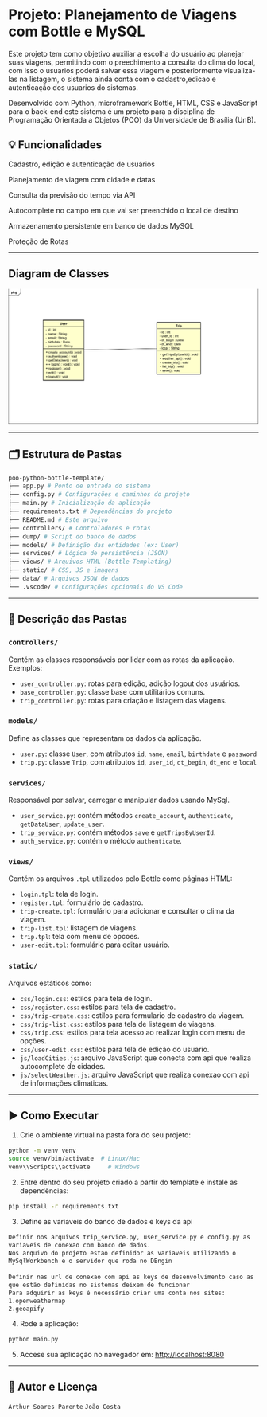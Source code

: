# Projeto: Planejamento de Viagens com Bottle e MySQL

Este projeto tem como objetivo auxiliar a escolha do usuário ao planejar suas viagens, permitindo com o preechimento a consulta do clima do local, com isso o usuarios poderá salvar essa viagem e posteriormente visualiza-las na listagem, o sistema ainda conta com o cadastro,edicao e autenticação dos usuarios do sistemas.

Desenvolvido com Python, microframework Bottle, HTML, CSS e JavaScript para o back-end este sistema é um projeto para a disciplina de Programação Orientada a Objetos (POO) da Universidade de Brasília (UnB).

## 💡 Funcionalidades

Cadastro, edição e autenticação de usuários

Planejamento de viagem com cidade e datas

Consulta da previsão do tempo via API

Autocomplete no campo em que vai ser preenchido o local de destino

Armazenamento persistente em banco de dados MySQL

Proteção de Rotas

---

## Diagram de Classes

![Diagrama de Classes](utils/diagrama-classes.png)

---

## 🗂 Estrutura de Pastas

```bash
poo-python-bottle-template/
├── app.py # Ponto de entrada do sistema
├── config.py # Configurações e caminhos do projeto
├── main.py # Inicialização da aplicação
├── requirements.txt # Dependências do projeto
├── README.md # Este arquivo
├── controllers/ # Controladores e rotas
├── dump/ # Script do banco de dados
├── models/ # Definição das entidades (ex: User)
├── services/ # Lógica de persistência (JSON)
├── views/ # Arquivos HTML (Bottle Templating)
├── static/ # CSS, JS e imagens
├── data/ # Arquivos JSON de dados
└── .vscode/ # Configurações opcionais do VS Code
```

---

## 📁 Descrição das Pastas

### `controllers/`
Contém as classes responsáveis por lidar com as rotas da aplicação. Exemplos:
- `user_controller.py`: rotas para edição, adição logout dos usuários.
- `base_controller.py`: classe base com utilitários comuns.
- `trip_controller.py`: rotas para criação e listagem das viagens.

### `models/`
Define as classes que representam os dados da aplicação.
- `user.py`: classe `User`, com atributos `id`, `name`, `email`, `birthdate` e `password`
- `trip.py`: classe `Trip`, com atributos `id`, `user_id`, `dt_begin`, `dt_end` e `local` 

### `services/`
Responsável por salvar, carregar e manipular dados usando MySql.
- `user_service.py`: contém métodos `create_account`, `authenticate`, `getDataUser`, `update_user`.
- `trip_service.py`: contém métodos `save` e `getTripsByUserId`.
- `auth_service.py`: contém o método `authenticate`.


### `views/`
Contém os arquivos `.tpl` utilizados pelo Bottle como páginas HTML:
- `login.tpl`: tela de login.
- `register.tpl`: formulário de cadastro.
- `trip-create.tpl`: formulário para adicionar e consultar o clima da viagem.
- `trip-list.tpl`: listagem de viagens.
- `trip.tpl`: tela com menu de opcoes.
- `user-edit.tpl`: formulário para editar usuário.

### `static/`
Arquivos estáticos como:
- `css/login.css`: estilos para tela de login.
- `css/register.css`: estilos para tela de cadastro.
- `css/trip-create.css`: estilos para formulario de cadastro da viagem.
- `css/trip-list.css`: estilos para tela de listagem de viagens.
- `css/trip.css`: estilos para tela acesso ao realizar login com menu de opções.
- `css/user-edit.css`: estilos para tela de edição do usuario.
- `js/loadCities.js`: arquivo JavaScript que conecta com api que realiza autocomplete de cidades.
- `js/selectWeather.js`: arquivo JavaScript que realiza conexao com api de informações climaticas.

---

## ▶️ Como Executar

1. Crie o ambiente virtual na pasta fora do seu projeto:
```bash
python -m venv venv
source venv/bin/activate  # Linux/Mac
venv\\Scripts\\activate     # Windows
```

2. Entre dentro do seu projeto criado a partir do template e instale as dependências:
```bash
pip install -r requirements.txt
```

3. Define as variaveis do banco de dados e keys da api
```
Definir nos arquivos trip_service.py, user_service.py e config.py as variaveis de conexao com banco de dados.
Nos arquivo do projeto estao definidor as variaveis utilizando o MySqlWorkbench e o servidor que roda no DBngin

Definir nas url de conexao com api as keys de desenvolvimento caso as que estão definidas no sistemas deixem de funcionar
Para adquirir as keys é necessário criar uma conta nos sites:
1.openweathermap
2.geoapify
```

4. Rode a aplicação:
```bash
python main.py
```

5. Accese sua aplicação no navegador em: [http://localhost:8080](http://localhost:8080)

---

## 🧠 Autor e Licença
`Arthur Soares Parente`
`João Costa`
